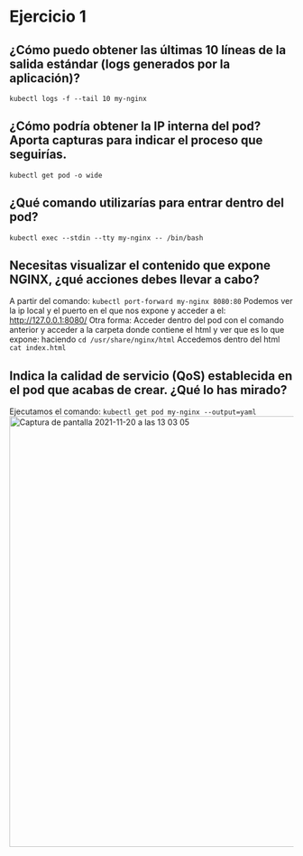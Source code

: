 # Ejercicio 1 
   
 ## ¿Cómo puedo obtener las últimas 10 líneas de la salida estándar (logs generados por la aplicación)?
 `kubectl logs -f --tail 10 my-nginx`
 ## ¿Cómo podría obtener la IP interna del pod? Aporta capturas para indicar el proceso que seguirías.
 `kubectl get pod -o wide`
 ## ¿Qué comando utilizarías para entrar dentro del pod?
 `kubectl exec --stdin --tty my-nginx -- /bin/bash`
 ## Necesitas visualizar el contenido que expone NGINX, ¿qué acciones debes llevar a cabo?
A partir del comando:
    `kubectl port-forward my-nginx 8080:80`
Podemos ver la ip local y el puerto en el que nos expone y acceder a el: http://127.0.0.1:8080/
Otra forma:
Acceder dentro del pod con el comando anterior y acceder a la carpeta donde contiene el html y ver que es lo que expone: haciendo 
    `cd /usr/share/nginx/html`
Accedemos dentro del html `cat index.html`

 ## Indica la calidad de servicio (QoS) establecida en el pod que acabas de crear. ¿Qué lo has mirado?
 Ejecutamos el comando:
    `kubectl get pod my-nginx --output=yaml`
<img width="764" alt="Captura de pantalla 2021-11-20 a las 13 03 05" src="https://user-images.githubusercontent.com/26769446/142725743-e7eccb31-062c-45ea-a569-b004fb567a70.png">
